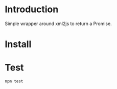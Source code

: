 # Introduction
Simple wrapper around xml2js to return a Promise.

# Install

# Test
```
npm test
```